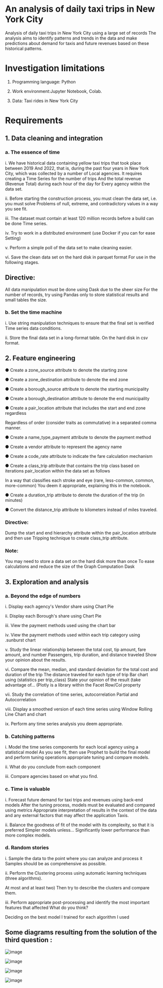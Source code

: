 # An analysis of daily taxi trips in New York City
Analysis of daily taxi trips in New York City using a large set of records The analysis aims to identify patterns and trends in the data and make predictions about demand for taxis and future revenues based on these historical patterns.

# Investigation limitations
1. Programming language: Python
   
2. Work environment:Jupyter Notebook, Colab.
   
3. Data: Taxi rides in New York City


# Requirements
## 1. Data cleaning and integration
### a. The essence of time
i. We have historical data containing yellow taxi trips that took place between 2019
And 2022, that is, during the past four years in New York City, which was collected by a number of
Local agencies. It requires creating a Time Series for the number of trips
And the total revenue (Revenue Total) during each hour of the day for
Every agency within the data set.

ii. Before starting the construction process, you must clean the data set, i.e. you must solve
Problems of null, extreme, and contradictory values in a way you see fit.

iii. The dataset must contain at least 120 million records before a build can be done
Time series.

iv. Try to work in a distributed environment (use Docker if you can for ease Setting)

v. Perform a simple poll of the data set to make cleaning easier.

vi. Save the clean data set on the hard disk in parquet format
For use in the following stages.

## Directive: 
All data manipulation must be done using Dask due to the sheer size
For the number of records, try using Pandas only to store statistical results and small tables
the size.

### b. Set the time machine

i. Use string manipulation techniques to ensure that the final set is verified
Time series data conditions.

ii. Store the final data set in a long-format table.
On the hard disk in csv format.

## 2. Feature engineering
● Create a zone_source attribute to denote the starting zone

● Create a zone_destination attribute to denote the end zone

● Create a borough_source attribute to denote the starting municipality

● Create a borough_destination attribute to denote the end municipality

● Create a pair_location attribute that includes the start and end zone regardless

Regardless of order (consider traits as commutative) in a separated comma manner.

● Create a name_type_payment attribute to denote the payment method

● Create a vendor attribute to represent the agency name

● Create a code_rate attribute to indicate the fare calculation mechanism

● Create a class_trip attribute that contains the trip class based on iterations
pair_location within the data set as follows

In a way that classifies each stroke and eye (rare, less-common, common, more-common)
You deem it appropriate, explaining this in the notebook.

● Create a duration_trip attribute to denote the duration of the trip (in minutes)

● Convert the distance_trip attribute to kilometers instead of miles traveled.

### Directive: 
Dump the start and end hierarchy attribute within the pair_location attribute and then use
Tripping technique to create class_trip attribute.

### Note:
You may need to store a data set on the hard disk more than once
To ease calculations and reduce the size of the Graph Computation Dask




## 3. Exploration and analysis
### a. Beyond the edge of numbers

i. Display each agency's Vendor share using Chart Pie

ii. Display each Borough's share using Chart Pie

iii. View the payment methods used using the chart bar

iv. View the payment methods used within each trip category using
.sunburst chart

v. Study the linear relationship between the total cost, tip amount, fare amount, and number
Passengers, trip duration, and distance traveled
Show your opinion about the results. 

vi. Compare the mean, median, and standard deviation for the total cost and duration of the trip
The distance traveled for each type of trip
Bar chart using (statistics per trip_class)
State your opinion of the result (take advantage of...
(Plotly is a library within the Facet Row/Col property

vii. Study the correlation of time series, autocorrelation Partial and Autocorrelation

viii. Display a smoothed version of each time series using Window Rolling
Line Chart and chart

ix. Perform any time series analysis you deem appropriate.

### b. Catching patterns
i. Model the time series components for each local agency using a statistical model
As you see fit, then use Prophet to build the final model and perform tuning operations
appropriate tuning and compare models.

ii. What do you conclude from each component

iii. Compare agencies based on what you find.

### c. Time is valuable
i. Forecast future demand for taxi trips and revenues using back-end models
After the tuning process, models must be evaluated and compared using metrics
Appropriate interpretation of results in the context of the data and any external factors that may affect the application
Taxis.

ii. Balance the goodness of fit of the model with its complexity, so that it is preferred
Simpler models unless...
Significantly lower performance than more complex models.


### d. Random stories
i. Sample the data to the point where you can analyze and process it
Samples should be as comprehensive as possible.

ii. Perform the Clustering process using automatic learning techniques (three algorithms).

At most and at least two) Then try to describe the clusters and compare them.

iii. Perform appropriate post-processing and identify the most important features that affected
What do you think?

Deciding on the best model I trained for each algorithm I used

## Some diagrams resulting from the solution of the third question :

![image](https://github.com/halalek/An-analysis-of-daily-taxi-trips-in-New-York-City-/assets/112726630/9a805b80-5eae-4ed4-aa21-1aab3c75939c)


![image](https://github.com/halalek/An-analysis-of-daily-taxi-trips-in-New-York-City-/assets/112726630/03446839-8b34-4e6c-8dd7-f25303be435c)

![image](https://github.com/halalek/An-analysis-of-daily-taxi-trips-in-New-York-City-/assets/112726630/1f19c955-f660-40a6-81dc-ebf9549e0d6f)

![image](https://github.com/halalek/An-analysis-of-daily-taxi-trips-in-New-York-City-/assets/112726630/24447659-2745-4010-a808-089697f8d958)

